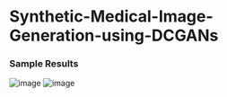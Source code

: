 # Synthetic-Medical-Image-Generation-using-DCGANs


### Sample Results
![image](https://github.com/user-attachments/assets/364af0af-ac78-4f23-a2ff-b4d168140efa)
![image](https://github.com/user-attachments/assets/a0e744dd-51cf-428c-9b89-d2cf52d3c9f8)

